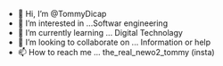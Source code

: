 - 👋 Hi, I’m @TommyDicap
- 👀 I’m interested in ...Softwar engineering
- 🌱 I’m currently learning ... Digital Technolagy
- 💞️ I’m looking to collaborate on ... Information or help
- 📫 How to reach me ... the_real_newo2_tommy (insta)

<!---
TommyDicap/TommyDicap is ✨ special ✨. Repository because its `README.md` (this file) appears on your GitHub profile.
You can click the Preview link to take a look at your changes.
--->
